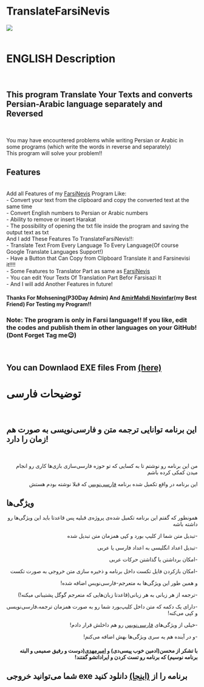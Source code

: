 # TranslateFarsiNevis
<img src="https://s6.uupload.ir/files/screenshot_of_app_rff1.png"> <br><br>
<h1>ENGLISH Description</h1><br>
<h2>This program Translate Your Texts and converts Persian-Arabic language separately and Reversed </h2><br>

You may have encountered problems while writing Persian or Arabic in some programs (which write the words in reverse and separately)
<br>This program will solve your problem!!<br>
<h2>Features</h2><br>
Add all Features of my <a href="https://github.com/sinajet/FarsiNevis/">FarsiNevis</a> Program Like:<br>
- Convert your text from the clipboard and copy the converted text at the same time<br>
- Convert English numbers to Persian or Arabic numbers<br>
- Ability to remove or insert Harakat<br>
- The possibility of opening the txt file inside the program and saving the output text as txt<br>
And I add These Features To TranslateFarsiNevis!!:<br>
- Translate Text From Every Language To Every Language(Of course Google Translate Languages Support!)<br>
- Have a Button that Can Copy from Clipboard Translate it and Farsinevisi it!!!!<br>
- Some Features to Translator Part as same as <a href="https://github.com/sinajet/FarsiNevis/">FarsiNevis</a><br>
- You can edit Your Texts Of Translation Part Befor Farsisazi It<br>
- And I will add Another Features in future!<br>
<h4>Thanks For Mohsening(P30Day Admin) And <a href="https://github.com/AmirMahdi-Novinfar">AmirMahdi Novinfar</a>(my Best Friend) For Testing my Program!!</h4>
<h3>Note: The program is only in Farsi language!! If you like, edit the codes and publish them in other languages on your GitHub!(Dont Forget Tag me😉)</h3><br>
<h2>You can Downlaod EXE files From <a href="https://github.com/sinajet/TranslateFarsiNevis/releases">(here)</a> <br></h2>
<p dir="rtl">
<h1>توضیحات فارسی</h1><br>
<h2>این برنامه توانایی ترجمه متن و فارسی‌نویسی به صورت هم زمان را دارد!</h1><br>
<p dir="rtl">من این برنامه رو نوشتم تا به کسایی که تو حوزه فارسی‌سازی بازی‌ها کاری رو انجام میدن کمکی کرده باشم</p>
<p dir="rtl">این برنامه در واقع تکمیل شده برنامه <a href="https://github.com/sinajet/FarsiNevis/releases">فارسی‌نویس</a> که قبلا نوشته بودم هستش</p>
<h2>ویژگی‌ها</h2>
<p dir="rtl">همونطور که گفتم این برنامه تکمیل شده‌ی پروژه‌ی قبلیه پس قاعدتا باید این ویژگی‌ها رو داشته باشه</p>
<p dir="rtl">-تبدیل متن شما از کلیپ بورد و کپی همزمان متن تبدیل شده</p>
<p dir="rtl">-تبدیل اعداد انگلیسی به  اعداد فارسی یا عربی</p>
<p dir="rtl">-امکان برداشتن یا گذاشتن حرکات عربی</p>
<p dir="rtl">-امکان بازکردن فایل تکست داخل برنامه و ذخیره سازی متن خروجی به صورت تکست</p>
<p dir="rtl">و همین طور این ویژگی‌ها به متعرجم-فارسی‌نویس اضافه شده!</p>
<p dir="rtl">-ترجمه از هر زبانی به هر زبانی(قاعدتا زبان‌هایی که متعرجم گوگل پشتیبانی میکنه!)</p>
<p dir="rtl">-دارای یک دکمه که متن داخل کلیپ‌بورد شما رو به صورت همزمان ترجمه،فارسی‌نویسی و کپی می‌کنه!</p>
<p dir="rtl">-خیلی از ویژگی‌های <a href="https://github.com/sinajet/FarsiNevis/releases">فارسی‌نویس</a> رو هم داخلش قرار دادم!</p>
<p dir="rtl">-و در آینده هم یه سری ویژگی‌ها بهش اضافه می‌کنم!</p>
<h4><p dir="rtl">با تشکر از محسن(ادمین خوب پیسی‌دی) و <a href="https://github.com/AmirMahdi-Novinfar">امیرمهدی</a>(دوست و رفیق صمیمی و البته برنامه نوسیم) که برنامه رو تست کردن و ایراداتشو گفتند!</p></h4>
<p dir="rtl"><h2>شما می‌توانید خروجی exe برنامه را از <a href="https://github.com/sinajet/TranslateFarsiNevis/releases">(اینجا)</a> دانلود کنید<h2></p>
